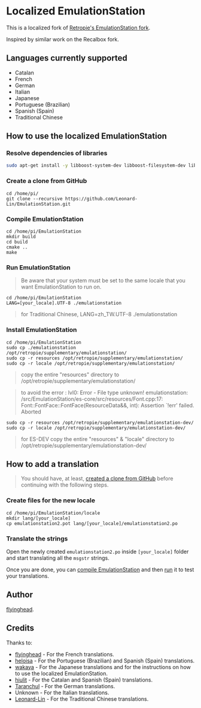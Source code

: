 # Localized EmulationStation

This is a localized fork of [Retropie's EmulationStation fork](https://github.com/RetroPie/EmulationStation).

Inspired by similar work on the Recalbox fork.

## Languages currently supported

* Catalan
* French
* German
* Italian
* Japanese
* Portuguese (Brazilian)
* Spanish (Spain)
* Traditional Chinese

## How to use the localized EmulationStation

### Resolve dependencies of libraries

```bash
sudo apt-get install -y libboost-system-dev libboost-filesystem-dev libboost-date-time-dev libboost-locale-dev libfreeimage-dev libfreetype6-dev libeigen3-dev libcurl4-openssl-dev libasound2-dev cmake libsdl2-dev
```

### Create a clone from GitHub

```
cd /home/pi/
git clone --recursive https://github.com/Leonard-Lin/EmulationStation.git
```

### Compile EmulationStation

```
cd /home/pi/EmulationStation
mkdir build
cd build
cmake ..
make
```

### Run EmulationStation

> Be aware that your system must be set to the same locale that you want EmulationStation to run on.


```
cd /home/pi/EmulationStation
LANG=[your_locale].UTF-8 ./emulationstation
```
> for Traditional Chinese, LANG=zh_TW.UTF-8 ./emulationstation

### Install EmulationStation

```
cd /home/pi/EmulationStation
sudo cp ./emulationstation /opt/retropie/supplementary/emulationstation/
sudo cp -r resources /opt/retropie/supplementary/emulationstation/
sudo cp -r locale /opt/retropie/supplementary/emulationstation/
```

> copy the entire "resources" directory to /opt/retropie/supplementary/emulationstation/

> to avoid the error :
lvl0: Error - File type unknown! emulationstation: /src/EmulationStation/es-core/src/resources/Font.cpp:17: Font::FontFace::FontFace(ResourceData&&, int): Assertion `!err' failed. Aborted

```
sudo cp -r resources /opt/retropie/supplementary/emulationstation-dev/
sudo cp -r locale /opt/retropie/supplementary/emulationstation-dev/
```

> for ES-DEV copy the entire "resources" & "locale" directory to /opt/retropie/supplementary/emulationstation-dev/

## How to add a translation

> You should have, at least, [created a clone from GitHub](#create-a-clone-from-github) before continuing with the following steps.

### Create files for the new locale

```
cd /home/pi/EmulationStation/locale
mkdir lang/[your_locale]
cp emulationstation2.pot lang/[your_locale]/emulationstation2.po
```

### Translate the strings

Open the newly created `emulationstation2.po` inside `[your_locale]` folder and start translating all the `msgstr` strings.

Once you are done, you can [compile EmulationStation](#compile-emulationstation) and then [run](#run-emulationstation) it to test your translations.

## Author

[flyinghead](https://github.com/flyinghead).

## Credits

Thanks to:

* [flyinghead](https://github.com/flyinghead) - For the French translations.
* [heloisa](https://github.com/heloisatech) - For the Portuguese (Brazilian) and Spanish (Spain) translations.
* [wakaya](https://retropie.org.uk/forum/user/wakaya) - For the Japanese translations and for the instructions on how to use the localized EmulationStation.
* [hiulit](https://github.com/hiulit) - For the Catalan and Spanish (Spain) translations.
* [Taranchul](https://github.com/Taranchul) - For the German translations.
* Unknown - For the Italian translations.
* [Leonard-Lin](https://github.com/Leonard-Lin) - For the Traditional Chinese translations.
